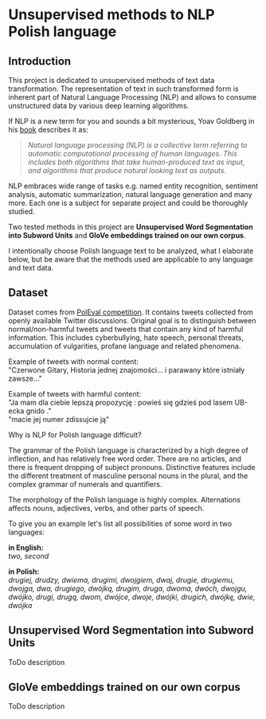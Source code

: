 # Unsupervised methods to NLP Polish language

## Introduction


This project is dedicated to unsupervised methods of text data transformation. The representation of text in such transformed form is inherent part of Natural Language Processing (NLP) and allows to consume unstructured data by various deep learning algorithms.

If NLP is a new term for you and sounds a bit mysterious, Yoav Goldberg in his [book](https://www.amazon.com/Language-Processing-Synthesis-Lectures-Technologies/dp/1627052984) describes it as:

>_Natural language processing (NLP) is a collective term referring to automatic computational processing of human languages. This includes both algorithms that take human-produced text as input, and algorithms that produce natural looking text as outputs._

NLP embraces wide range of tasks e.g. named entity recognition, sentiment analysis, automatic summarization, natural language generation and many more. Each one is a subject for separate project and could be thoroughly studied. 


Two tested methods in this project are **Unsupervised Word Segmentation into Subword Units** and **GloVe embeddings trained on our own corpus**.

I intentionally choose Polish language text to be analyzed, what I elaborate below, but be aware that the methods used are applicable to any language and text data.


## Dataset
Dataset comes from [PolEval competition](http://poleval.pl/tasks/task6). It contains tweets collected from openly available Twitter discussions. Original goal is to distinguish between normal/non-harmful tweets and tweets that contain any kind of harmful information. This includes cyberbullying, hate speech, personal threats, accumulation of vulgarities, profane language and related phenomena. 


Example of tweets with normal content:<br>
"Czerwone Gitary, Historia jednej znajomości... i parawany które istniały zawsze…"

Example of tweets with harmful content:<br>
"Ja mam dla ciebie lepszą propozycję : powieś się gdzieś pod lasem UB-ecka gnido ."<br>
"macie jej numer zdissujcie ją"

Why is NLP for Polish language difficult?

The grammar of the Polish language is characterized by a high degree of inflection, and has relatively free word order. There are no articles, and there is frequent dropping of subject pronouns. Distinctive features include the different treatment of masculine personal nouns in the plural, and the complex grammar of numerals and quantifiers.

The morphology of the Polish language is highly complex. Alternations affects nouns, adjectives, verbs, and other parts of speech. 

To give you an example let's list all possibilities of some word in two languages:<br>

**in English:**<br>
_two, second_<br>

**in Polish:**<br>
_drugiej, drudzy, dwiema, drugimi, dwojgiem, dwaj, drugie, drugiemu, dwojga, dwa, drugiego, dwójką, drugim, druga, dwoma, dwóch, dwojgu, dwójko, drugi, drugą, dwom, dwójce, dwoje, dwójki, drugich, dwójkę, dwie, dwójka_




## Unsupervised Word Segmentation into Subword Units
ToDo description

## GloVe embeddings trained on our own corpus
ToDo description
